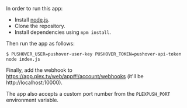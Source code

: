 In order to run this app:
 
- Install [node.js](https://nodejs.org/en/).
- Clone the repository.
- Install dependencies using `npm install`.

Then run the app as follows:

```
$ PUSHOVER_USER=pushover-user-key PUSHOVER_TOKEN=pushover-api-token node index.js
```

Finally, add the webhook to https://app.plex.tv/web/app#!/account/webhooks (it'll be http://localhost:10000).

The app also accepts a custom port number from the `PLEXPUSH_PORT` environment variable.

